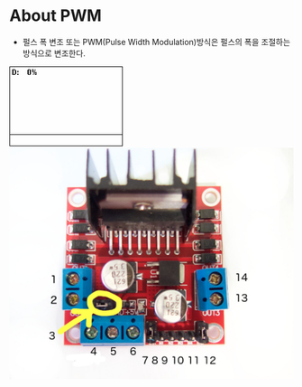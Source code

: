 ﻿# About PWM

* 펄스 폭 변조 또는 PWM(Pulse Width Modulation)방식은 펄스의 폭을 조절하는 방식으로 변조한다.

<img src='PWM_duty_cycle_with_label.gif' /> 

<img src='enA-7,enB-12.jpg' />



